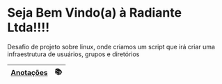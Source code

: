 # Seja Bem Vindo(a) à Radiante Ltda!!!!

Desafio de projeto sobre linux, onde criamos um script que irá criar uma infraestrutura de usuários, grupos e diretórios

| [Anotações](https://github.com/blkbirdus/IaC_Linux/blob/main/Anota%C3%A7%C3%B5es.md) | 📚 |
| --- | ---| 
